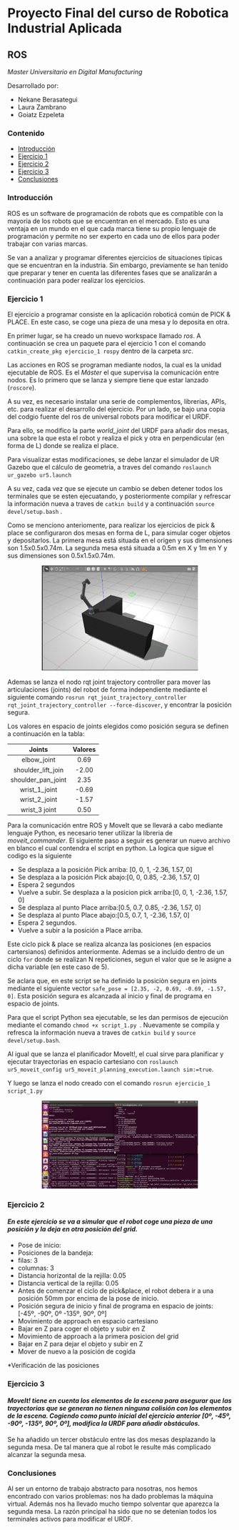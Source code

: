 # Proyecto Final del curso de Robotica Industrial Aplicada
## ROS
*Master Universitario en Digital Manufacturing*

Desarrollado por:
* Nekane Berasategui
* Laura Zambrano
* Goiatz Ezpeleta


### Contenido
- [Introducción](https://github.com/team-GLN/Robotica_ROS/blob/main/README.md#introducci%C3%B3n)
- [Ejercicio 1](https://github.com/team-GLN/Robotica_ROS/blob/main/README.md#ejercicio-1)
- [Ejercicio 2](https://github.com/team-GLN/Robotica_ROS/blob/UR/README.md#ejercicio-2)
- [Ejercicio 3](https://github.com/team-GLN/Robotica_ROS/blob/UR/README.md#ejercicio-3)
- [Conclusiones](https://github.com/team-GLN/Robotica_ROS/blob/UR/README.md#conclusiones)


### Introducción

ROS es un software de programación de robots que es compatible con la mayoría de los robots que se encuentran en el mercado. Esto es una ventaja en un mundo en el que cada marca tiene su propio lenguaje de programación y permite no ser experto en cada uno de ellos para poder trabajar con varias marcas.

Se van a analizar y programar diferentes ejercicios de situaciones típicas que se encuentran en la industria. Sin embargo, previamente se han tenido que preparar y tener en cuenta las diferentes fases que se analizarán a continuación para poder realizar los ejercicios.


### Ejercicio 1

El ejercicio a programar consiste en la aplicación roboticá común de PICK & PLACE. En este caso, se coge una pieza de una mesa y lo deposita en otra.

En primer lugar, se ha creado un nuevo workspace llamado *ros*. A continuación se crea un paquete para el ejercicio 1 con el comando  ```catkin_create_pkg ejercicio_1 rospy``` dentro de la carpeta *src*.

Las acciones en ROS se programan mediante nodos, la cual es la unidad ejecutable de ROS. Es el *Máster* el que supervisa la comunicación entre nodos. Es lo primero que se lanza y siempre tiene que estar lanzado (```roscore```). 

A su vez, es necesario instalar una serie de complementos, librerias, APIs, etc. para realizar el desarrollo del ejercicio. Por un lado, se bajo una copia del codgio fuente del ros de universal robots para modificar el URDF.

Para ello, se modifico la parte *world_joint* del URDF para añadir dos mesas, una sobre la que esta el robot y realiza el pick y otra en perpendicular (en forma de L) donde se realiza el place. 

Para visualizar estas modificaciones, se debe lanzar el simulador de UR Gazebo que el cálculo de geometria, a traves del comando ```roslaunch ur_gazebo ur5.launch```

A su vez, cada vez que se ejecute un cambio se deben detener todos los terminales que se esten ejecuatando, y posteriormente compilar y refrescar la información nueva a traves de ```catkin build``` y a continuación ```source devel/setup.bash``` . 

Como se menciono anteriomente, para realizar los ejercicios de pick & place se configuraron dos mesas en forma de L,  para simular coger objetos y depositarlos. La primera mesa está situada en el origen y sus dimensiones son 1.5x0.5x0.74m. La segunda mesa está situada a 0.5m en X y 1m en Y y sus dimensiones son 0.5x1.5x0.74m.
    
  <p align="center">
    <img src = /Fotos/1.jpg width="350">
</p>

Ademas se lanza el nodo rqt joint trajectory controller para mover las articulaciones (joints) del robot de forma independiente mediante el siguiente comando ```rosrun rqt_joint_trajectory_controller rqt_joint_trajectory_controller --force-discover```, y encontrar la posición segura.

Los valores en espacio de joints elegidos como posición segura se definen a continuación en la tabla:

| Joints            | Valores      | 
| :----------------:|:------------:|
| elbow_joint       | 0.69         |      
| shoulder_lift_join| -2.00         |                                        
| shoulder_pan_joint| 2.35         |                                   
| wrist_1_joint     | -0.69        |                               
| wrist_2_joint     | -1.57        | 
| wrist_3 joint     | 0.50         |

Para la comunicación entre ROS y MoveIt que se llevará a cabo mediante lenguaje Python, es necesario tener utilizar la libreria de *moveit_commander*. El siguiente paso a seguir es generar un nuevo archivo en blanco el cual contendra el script en python. La logica que sigue el codigo es la siguiente 

* Se desplaza a la posición Pick arriba: [0, 0, 1, -2.36, 1.57, 0]
* Se desplaza a la posición Pick abajo:[0, 0, 0.85, -2.36, 1.57, 0]
* Espera 2 segundos
* Vuelve a subir. Se desplaza a la posicion pick arriba:[0, 0, 1, -2.36, 1.57, 0]
* Se desplaza al punto Place arriba:[0.5, 0.7, 0.85, -2.36, 1.57, 0]
* Se desplaza al punto Place abajo:[0.5, 0.7, 1, -2.36, 1.57, 0]
* Espera 2 segundos.
* Vuelve a subir a la posición a Place arriba.

Este ciclo pick & place se realiza alcanza las posiciones (en espacios cartersianos) definidos anteriormente. Ademas se a incluido dentro de un ciclo ```for``` donde se realizan N repeticiones, segun el valor que se le asigne a dicha variable (en este caso de 5).

Se aclara que, en este script se ha definido la posiciòn segura en joints mediante el siguiente vector ```safe_pose = [2.35, -2, 0.69, -0.69, -1.57, 0]```. Esta posición segura es alcanzada  al inicio y final de programa en espacio de joints.

Para que el script Python sea ejecutable, se les dan permisos de ejecuciòn mediante el comando   ```chmod +x script_1.py ```.
Nuevamente se compila y refresca la información nueva a traves de ```catkin build``` y ```source devel/setup.bash```. 

Al igual que se lanza el planificador MoveIt!, el cual sirve para planificar y ejecutar trayectorias en espacio cartesiano con ```roslaunch ur5_moveit_config ur5_moveit_planning_execution.launch sim:=true```. 

 Y luego se lanza el nodo creado con el comando ```rosrun ejercicio_1 script_1.py```
 
 <p align="center">
    <img src = /Fotos/2.jpg width="350">
</p>
 
### Ejercicio 2

#### *En este ejercicio se va a simular que el robot coge una pieza de una posición y la deja en otra posición del grid.*

* Pose de inicio:
* Posiciones de la bandeja:
* filas: 3
* columnas: 3
* Distancia horizontal de la rejilla: 0.05
* Distancia vertical de la rejilla: 0.05
* Antes de comenzar el ciclo de pick&place, el robot debera ir a una posición 50mm por encima de la pose de inicio.
* Posición segura de inicio y final de programa en espacio de joints: [-45º, -90º, 0º -135º, 90º, 0º]
* Movimiento de approach en espacio cartesiano
* Bajar en Z para coger el objeto y subir en Z
* Movimiento de approach a la primera posicion del grid
* Bajar en Z para dejar el objeto y subir en Z
* Mover de nuevo a la posición de cogida

*Verificación de las posiciones

### Ejercicio 3

#### *MoveIt! tiene en cuenta los elementos de la escena para asegurar que las trayectorias que se generan no tienen ninguna colisión con los elementos de la escena. Cogiendo como punto inicial del ejercicio anterior [0º, -45º, -90º, -135º, 90º, 0º], modifica la URDF para añadir obstáculos.*

Se ha añadido un tercer obstáculo entre las dos mesas desplazando la segunda mesa. De tal manera que al robot le resulte más complicado alcanzar la segunda mesa. 

### Conclusiones

Al ser un entorno de trabajo abstracto para nosotras, nos hemos encontrado con varios problemas: nos ha dado problemas la máquina virtual. Además nos ha llevado mucho tiempo solventar que aparezca la segunda mesa. La razón principal ha sido que no se detenian todos los terminales activos para modificar el URDF.
